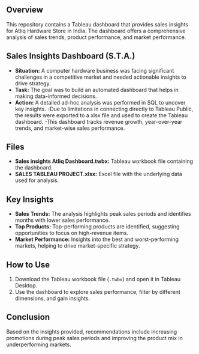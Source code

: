 ## Overview
This repository contains a Tableau dashboard that provides sales insights for Atliq Hardware Store in India. 
The dashboard offers a comprehensive analysis of sales trends, product performance, and market performance.

## Sales Insights Dashboard (S.T.A.)
- **Situation:** A computer hardware business was facing significant challenges in a competitive market and needed actionable insights to drive strategy.
- **Task:** The goal was to build an automated dashboard that helps in making data-informed decisions.
- **Action:** A detailed ad-hoc analysis was performed in SQL to uncover key insights. 
            -Due to limitations in connecting directly to Tableau Public, the results were exported to a xlsx file and used to create the Tableau dashboard.
            -This dashboard tracks revenue growth, year-over-year trends, and market-wise sales performance.

## Files
- **Sales insights Atliq Dashboard.twbx:** Tableau workbook file containing the dashboard.
- **SALES TABLEAU PROJECT.xlsx:** Excel file with the underlying data used for analysis.

## Key Insights
- **Sales Trends:** The analysis highlights peak sales periods and identifies months with lower sales performance.
- **Top Products:** Top-performing products are identified, suggesting opportunities to focus on high-revenue items.
- **Market Performance:** Insights into the best and worst-performing markets, helping to drive market-specific strategy.

## How to Use
1. Download the Tableau workbook file (`.twbx`) and open it in Tableau Desktop.
2. Use the dashboard to explore sales performance, filter by different dimensions, and gain insights.

## Conclusion
Based on the insights provided, recommendations include increasing promotions during peak sales periods and improving the product mix in underperforming markets.
